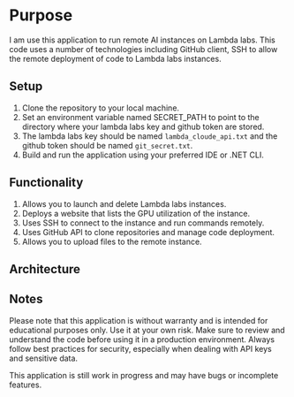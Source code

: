 
# Purpose

I am use this application to run remote AI instances on Lambda labs. 
This code uses a number of technologies including GitHub client, 
SSH to allow the remote deployment of code to Lambda labs instances.

## Setup 

1. Clone the repository to your local machine.
2. Set an environment variable named SECRET_PATH to point to the directory where your
   lambda labs key and github token are stored.
3. The lambda labs key should be named `lambda_cloude_api.txt` and the github token
   should be named `git_secret.txt`.
4. Build and run the application using your preferred IDE or .NET CLI.

## Functionality

1. Allows you to launch and delete Lambda labs instances.
2. Deploys a website that lists the GPU utilization of the instance.
3. Uses SSH to connect to the instance and run commands remotely.
4. Uses GitHub API to clone repositories and manage code deployment.
5. Allows you to upload files to the remote instance.

## Architecture

## Notes

Please note that this application is without warranty and is intended for educational purposes only.
Use it at your own risk. Make sure to review and understand the code before using it in a production environment.
Always follow best practices for security, especially when dealing with API keys and sensitive data.

This application is still work in progress and may have bugs or incomplete features.



